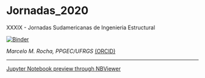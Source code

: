 # Jornadas_2020
XXXIX - Jornadas Sudamericanas de Ingenieria Estructural

[![Binder](https://mybinder.org/badge_logo.svg)](https://mybinder.org/v2/gh/mmaiarocha/Jornadas_2020/master)

_Marcelo M. Rocha, PPGEC/UFRGS_ [(ORCID)](https://orcid.org/0000-0001-5640-1020)

---

[Jupyter Notebook preview through NBViewer](https://github.com/mmaiarocha/Jornadas_2020/blob/master/column_2nd_order.ipynb)
